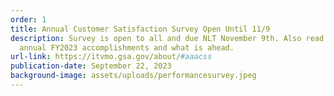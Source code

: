 ```yaml
---
order: 1
title: Annual Customer Satisfaction Survey Open Until 11/9
description: Survey is open to all and due NLT November 9th. Also read about our
  annual FY2023 accomplishments and what is ahead.
url-link: https://itvmo.gsa.gov/about/#aaacss
publication-date: September 22, 2023
background-image: assets/uploads/performancesurvey.jpeg
---
```

